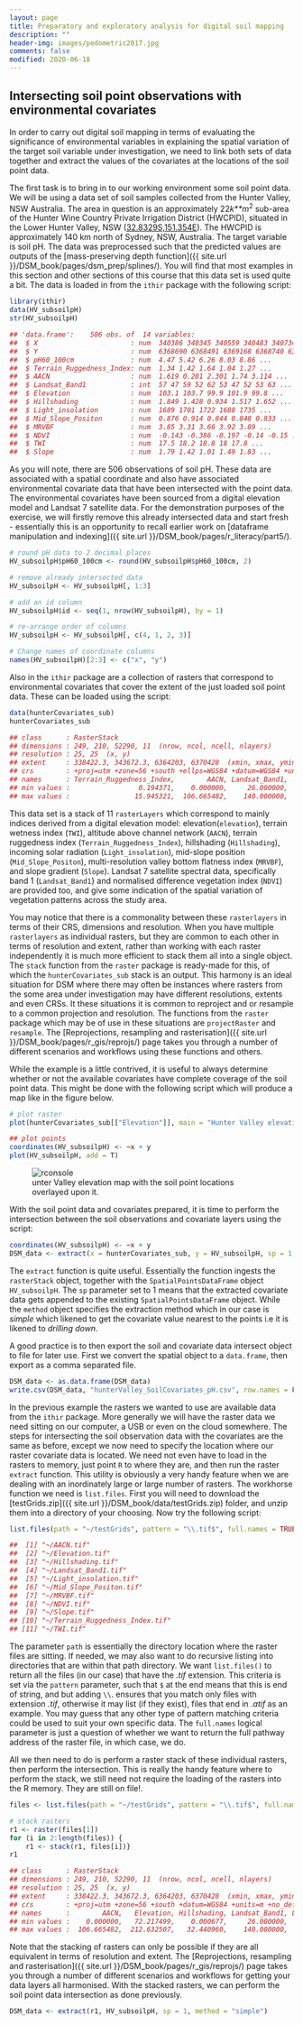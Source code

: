 ```yaml
---
layout: page
title: Preparatory and exploratory analysis for digital soil mapping
description: ""
header-img: images/pedometric2017.jpg
comments: false
modified: 2020-06-18
---
```



## Intersecting soil point observations with environmental covariates


In order to carry out digital soil mapping in terms of evaluating the
significance of environmental variables in explaining the spatial
variation of the target soil variable under investigation, we need to
link both sets of data together and extract the values of the covariates
at the locations of the soil point data.

The first task is to bring in to our working environment some soil point
data. We will be using a data set of soil samples collected from the
Hunter Valley, NSW Australia. The area in question is an approximately
22*k**m*<sup>2</sup> sub-area of the Hunter Wine Country Private
Irrigation District (HWCPID), situated in the Lower Hunter Valley, NSW
([32.8329S,151.354E](https://www.google.com.au/maps/place/32%C2%B049'58.4%22S+151%C2%B021'14.4%22E/@-32.7833933,151.2510364,12.63z/data=!4m5!3m4!1s0x0:0x0!8m2!3d-32.8329!4d151.354)).
The HWCPID is approximately 140 km north of Sydney, NSW, Australia. The
target variable is soil pH. The data was preprocessed such that the
predicted values are outputs of the [mass-preserving depth
function]({{ site.url }}/DSM_book/pages/dsm_prep/splines/).
You will find that most examples in this section and other sections of
this course that this data set is used quite a bit. The data is loaded
in from the `ithir` package with the following script:

```r
library(ithir)
data(HV_subsoilpH)
str(HV_subsoilpH)

## 'data.frame':    506 obs. of  14 variables:
##  $ X                       : num  340386 340345 340559 340483 340734 ...
##  $ Y                       : num  6368690 6368491 6369168 6368740 6368964 ...
##  $ pH60_100cm              : num  4.47 5.42 6.26 8.03 8.86 ...
##  $ Terrain_Ruggedness_Index: num  1.34 1.42 1.64 1.04 1.27 ...
##  $ AACN                    : num  1.619 0.281 2.301 1.74 3.114 ...
##  $ Landsat_Band1           : int  57 47 59 52 62 53 47 52 53 63 ...
##  $ Elevation               : num  103.1 103.7 99.9 101.9 99.8 ...
##  $ Hillshading             : num  1.849 1.428 0.934 1.517 1.652 ...
##  $ Light_insolation        : num  1689 1701 1722 1688 1735 ...
##  $ Mid_Slope_Positon       : num  0.876 0.914 0.844 0.848 0.833 ...
##  $ MRVBF                   : num  3.85 3.31 3.66 3.92 3.89 ...
##  $ NDVI                    : num  -0.143 -0.386 -0.197 -0.14 -0.15 ...
##  $ TWI                     : num  17.5 18.2 18.8 18 17.8 ...
##  $ Slope                   : num  1.79 1.42 1.01 1.49 1.83 ...
```

As you will note, there are 506 observations of soil pH. These data are
associated with a spatial coordinate and also have associated
environmental covariate data that have been intersected with the point
data. The environmental covariates have been sourced from a digital
elevation model and Landsat 7 satellite data. For the demonstration
purposes of the exercise, we will firstly remove this already
intersected data and start fresh - essentially this is an opportunity to
recall earlier work on [dataframe manipulation and
indexing]({{ site.url }}/DSM_book/pages/r_literacy/part5/).

```r
# round pH data to 2 decimal places
HV_subsoilpH$pH60_100cm <- round(HV_subsoilpH$pH60_100cm, 2)

# remove already intersected data
HV_subsoilpH <- HV_subsoilpH[, 1:3]

# add an id column
HV_subsoilpH$id <- seq(1, nrow(HV_subsoilpH), by = 1)

# re-arrange order of columns
HV_subsoilpH <- HV_subsoilpH[, c(4, 1, 2, 3)]

# Change names of coordinate columns
names(HV_subsoilpH)[2:3] <- c("x", "y")
```

Also in the `ithir` package are a collection of rasters that correspond
to environmental covariates that cover the extent of the just loaded
soil point data. These can be loaded using the script:

```r
data(hunterCovariates_sub)
hunterCovariates_sub

## class      : RasterStack 
## dimensions : 249, 210, 52290, 11  (nrow, ncol, ncell, nlayers)
## resolution : 25, 25  (x, y)
## extent     : 338422.3, 343672.3, 6364203, 6370428  (xmin, xmax, ymin, ymax)
## crs        : +proj=utm +zone=56 +south +ellps=WGS84 +datum=WGS84 +units=m +no_defs 
## names      : Terrain_Ruggedness_Index,        AACN, Landsat_Band1,   Elevation, Hillshading, Light_insolation, Mid_Slope_Positon,       MRVBF,        NDVI,         TWI,       Slope 
## min values :                 0.194371,    0.000000,     26.000000,   72.217499,    0.000677,      1236.662840,          0.000009,    0.000002,   -0.573034,    8.224325,    0.001708 
## max values :                15.945321,  106.665482,    140.000000,  212.632507,   32.440960,      1934.199950,          0.956529,    4.581594,    0.466667,   20.393652,   21.809752
```

This data set is a stack of 11 `rasterLayers` which correspond to mainly
indices derived from a digital elevation model: elevation(`elevation`),
terrain wetness index (`TWI`), altitude above channel network (`AACN`),
terrain ruggedness index (`Terrain_Ruggedness_Index`), hillshading
(`Hillshading`), incoming solar radiation (`Light_insolation`),
mid-slope position (`Mid_Slope_Positon`), multi-resolution valley bottom
flatness index (`MRVBF`), and slope gradient (`Slope`). Landsat 7
satellite spectral data, specifically band 1 (`Landsat_Band1`} and
normalised difference vegetation index (`NDVI`) are provided too, and
give some indication of the spatial variation of vegetation patterns
across the study area.

You may notice that there is a commonality between these `rasterlayers`
in terms of their CRS, dimensions and resolution. When you have multiple
`rasterlayers` as individual rasters, but they are common to each other
in terms of resolution and extent, rather than working with each raster
independently it is much more efficient to stack them all into a single
object. The `stack` function from the `raster` package is ready-made for
this, of which the `hunterCovariates_sub` stack is an output. This
harmony is an ideal situation for DSM where there may often be instances
where rasters from the some area under investigation may have different
resolutions, extents and even CRSs. It these situations it is common to
reproject and or resample to a common projection and resolution. The
functions from the `raster` package which may be of use in these
situations are `projectRaster` and `resample`. The [Reprojections,
resampling and rasterisation]({{ site.url }}/DSM_book/pages/r_gis/reprojs/)
page takes you through a number of different scenarios and workflows
using these functions and others.

While the example is a little contrived, it is useful to always
determine whether or not the available covariates have complete coverage
of the soil point data. This might be done with the following script
which will produce a map like in the figure below.

```r
# plot raster
plot(hunterCovariates_sub[["Elevation"]], main = "Hunter Valley elevation map with overlayed point locations")

## plot points
coordinates(HV_subsoilpH) <- ~x + y
plot(HV_subsoilpH, add = T)
```

<figure>
    <img src="{{ site.url }}/images/dsm_book/hunterValley1.png" alt="rconsole">
    <figcaption> unter Valley elevation map with the soil point locations overlayed upon it.</figcaption>
</figure>


With the soil point data and covariates prepared, it is time to perform
the intersection between the soil observations and covariate layers
using the script:

```r
coordinates(HV_subsoilpH) <- ~x + y
DSM_data <- extract(x = hunterCovariates_sub, y = HV_subsoilpH, sp = 1, method = "simple")
```

The `extract` function is quite useful. Essentially the function ingests
the `rasterStack` object, together with the `SpatialPointsDataFrame`
object `HV_subsoilpH`. The `sp` parameter set to 1 means that the
extracted covariate data gets appended to the existing
`SpatialPointsDataFrame` object. While the `method` object specifies the
extraction method which in our case is *simple* which likened to get the
covariate value nearest to the points i.e it is likened to *drilling
down*.

A good practice is to then export the soil and covariate data intersect
object to file for later use. First we convert the spatial object to a
`data.frame`, then export as a comma separated file.

```r
DSM_data <- as.data.frame(DSM_data)
write.csv(DSM_data, "hunterValley_SoilCovariates_pH.csv", row.names = FALSE)
```

In the previous example the rasters we wanted to use are available data
from the `ithir` package. More generally we will have the raster data we
need sitting on our computer, a USB or even on the cloud somewhere. The
steps for intersecting the soil observation data with the covariates are
the same as before, except we now need to specify the location where our
raster covariate data is located. We need not even have to load in the
rasters to memory, just point `R` to where they are, and then run the
raster `extract` function. This utility is obviously a very handy
feature when we are dealing with an inordinately large or large number
of rasters. The workhorse function we need is `list.files`. First you
will need to download the [testGrids.zip]({{ site.url }}/DSM_book/data/testGrids.zip)
folder, and unzip them into a directory of your choosing. Now try the
following script:

```r
list.files(path = "~/testGrids", pattern = "\\.tif$", full.names = TRUE)

##  [1] "~/AACN.tif"                    
##  [2] "~/Elevation.tif"               
##  [3] "~/Hillshading.tif"             
##  [4] "~/Landsat_Band1.tif"           
##  [5] "~/Light_insolation.tif"        
##  [6] "~/Mid_Slope_Positon.tif"       
##  [7] "~/MRVBF.tif"                   
##  [8] "~/NDVI.tif"                    
##  [9] "~/Slope.tif"                   
## [10] "~/Terrain_Ruggedness_Index.tif"
## [11] "~/TWI.tif"
```

The parameter `path` is essentially the directory location where the
raster files are sitting. If needed, we may also want to do recursive
listing into directories that are within that path directory. We want
`list.files()` to return all the files (in our case) that have the
*.tif* extension. This criteria is set via the `pattern` parameter, such
that `$` at the end means that this is end of string, and but adding
`\\`. ensures that you match only files with extension *.tif*, otherwise
it may list (if they exist), files that end in *.atif* as an example.
You may guess that any other type of pattern matching criteria could be
used to suit your own specific data. The `full.names` logical parameter
is just a question of whether we want to return the full pathway address
of the raster file, in which case, we do.

All we then need to do is perform a raster stack of these individual
rasters, then perform the intersection. This is really the handy feature
where to perform the stack, we still need not require the loading of the
rasters into the R memory. They are still on file!.

```r
files <- list.files(path = "~/testGrids", pattern = "\\.tif$", full.names = TRUE)

# stack rasters
r1 <- raster(files[1])
for (i in 2:length(files)) {
    r1 <- stack(r1, files[i])}
r1

## class      : RasterStack 
## dimensions : 249, 210, 52290, 11  (nrow, ncol, ncell, nlayers)
## resolution : 25, 25  (x, y)
## extent     : 338422.3, 343672.3, 6364203, 6370428  (xmin, xmax, ymin, ymax)
## crs        : +proj=utm +zone=56 +south +datum=WGS84 +units=m +no_defs +ellps=WGS84 +towgs84=0,0,0 
## names      :        AACN,   Elevation, Hillshading, Landsat_Band1, Light_insolation, Mid_Slope_Positon,       MRVBF,        NDVI,       Slope, Terrain_Ruggedness_Index,         TWI 
## min values :    0.000000,   72.217499,    0.000677,     26.000000,      1236.662840,          0.000009,    0.000002,   -0.573034,    0.001708,                 0.194371,    8.224325 
## max values :  106.665482,  212.632507,   32.440960,    140.000000,      1934.199950,          0.956529,    4.581594,    0.466667,   21.809752,                15.945321,   20.393652
```

Note that the stacking of rasters can only be possible if they are all
equivalent in terms of resolution and extent. The [Reprojections,
resampling and rasterisation]({{ site.url }}/DSM_book/pages/r_gis/reprojs/)
page takes you through a number of different scenarios and workflows for
getting your data layers all harmonised. With the stacked rasters, we
can perform the soil point data intersection as done previously.

```r
DSM_data <- extract(r1, HV_subsoilpH, sp = 1, method = "simple")
```
